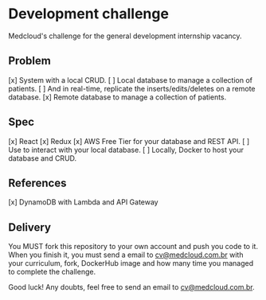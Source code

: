 # Development challenge

Medcloud's challenge for the general development internship vacancy.

## Problem

[x] System with a local CRUD.
[ ] Local database to manage a collection of patients.
[ ] And in real-time, replicate the inserts/edits/deletes on a remote database.
[x] Remote database to manage a collection of patients.

## Spec

[x] React 
[x] Redux
[x] AWS Free Tier for your database and REST API.
[ ] Use to interact with your local database.
[ ] Locally, Docker to host your database and CRUD.

## References

[x] DynamoDB with Lambda and API Gateway 

## Delivery

You MUST fork this repository to your own account and push you code to it. When you finish it, you must send a email to cv@medcloud.com.br with your curriculum, fork, DockerHub image and how many time you managed to complete the challenge.

Good luck! Any doubts, feel free to send an email to cv@medcloud.com.br.

